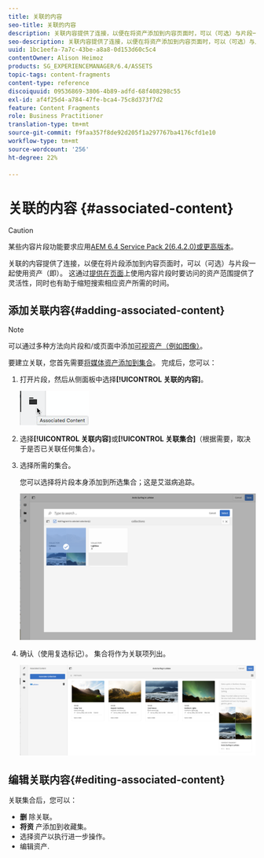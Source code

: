 ```yaml
---
title: 关联的内容
seo-title: 关联的内容
description: 关联内容提供了连接，以便在将资产添加到内容页面时，可以（可选）与片段一起使用资产。
seo-description: 关联内容提供了连接，以便在将资产添加到内容页面时，可以（可选）与片段一起使用资产。
uuid: 1bc1eefa-7a7c-43be-a8a8-0d153d60c5c4
contentOwner: Alison Heimoz
products: SG_EXPERIENCEMANAGER/6.4/ASSETS
topic-tags: content-fragments
content-type: reference
discoiquuid: 09536869-3806-4b89-adfd-68f408298c55
exl-id: af4f25d4-a784-47fe-bca4-75c8d373f7d2
feature: Content Fragments
role: Business Practitioner
translation-type: tm+mt
source-git-commit: f9faa357f8de92d205f1a297767ba4176cfd1e10
workflow-type: tm+mt
source-wordcount: '256'
ht-degree: 22%

---
```


# 关联的内容 {#associated-content}

>[!CAUTION]
>
>某些内容片段功能要求应用[AEM 6.4 Service Pack 2(6.4.2.0)或更高版本](/help/release-notes/sp-release-notes.md)。

关联的内容提供了连接，以便在将片段添加到内容页面时，可以（可选）与片段一起使用资产（即）。 这通过[提供在页面](/help/sites-authoring/content-fragments.md#using-associated-content)上使用内容片段时要访问的资产范围提供了灵活性，同时也有助于缩短搜索相应资产所需的时间。

## 添加关联内容{#adding-associated-content}

>[!NOTE]
>
>可以通过多种方法向片段和/或页面中添加[可视资产（例如图像）](content-fragments.md#fragments-with-visual-assets)。

要建立关联，您首先需要[将媒体资产添加到集合](managing-collections-touch-ui.md#adding-assets-to-a-collection)。 完成后，您可以：

1. 打开片段，然后从侧面板中选择&#x200B;**[!UICONTROL 关联的内容]**。

   ![chlimage_1-207](assets/chlimage_1-207.png)

1. 选择&#x200B;**[!UICONTROL 关联内容]**&#x200B;或&#x200B;**[!UICONTROL 关联集合]**（根据需要，取决于是否已关联任何集合）。
1. 选择所需的集合。

   您可以选择将片段本身添加到所选集合；这是艾滋病追踪。

   ![cfm-6420-04](assets/cfm-6420-04.png)

1. 确认（使用复选标记）。 集合将作为关联项列出。

   ![cfm-6420-05](assets/cfm-6420-05.png)

## 编辑关联内容{#editing-associated-content}

关联集合后，您可以：

* **删** 除关联。
* **将资** 产添加到收藏集。
* 选择资产以执行进一步操作。
* 编辑资产.
